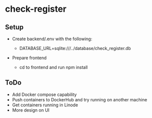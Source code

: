 # check-register

## Setup
- Create backend/.env with the following:
    - DATABASE_URL=sqlite:///../database/check_register.db

- Prepare frontend
    - cd to frontend and run npm install

## ToDo
- Add Docker compose capability
- Push containers to DockerHub and try running on another machine
- Get containers running in Linode
- More design on UI